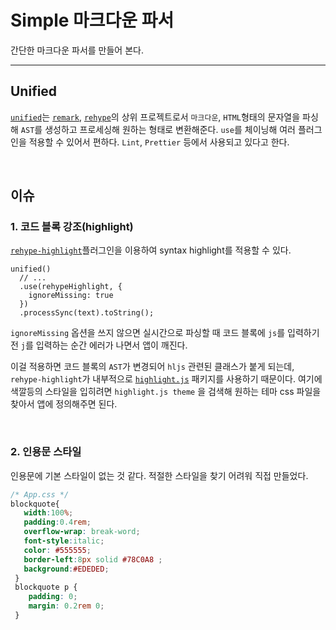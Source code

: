 # Simple 마크다운 파서

간단한 마크다운 파서를 만들어 본다.

---

## Unified
[`unified`](https://github.com/unifiedjs/unified)는 [`remark`](https://github.com/remarkjs/remark), [`rehype`](https://github.com/rehypejs/rehype)의 상위 프로젝트로서 `마크다운`, `HTML`형태의 문자열을 파싱해 `AST`를 생성하고 프로세싱해 원하는 형태로 변환해준다. `use`를 체이닝해 여러 플러그인을 적용할 수 있어서 편하다. `Lint`, `Prettier` 등에서 사용되고 있다고 한다.

<br>

## 이슈
### 1. 코드 블록 강조(highlight)
[`rehype-highlight`](https://unifiedjs.com/explore/package/rehype-highlight/)플러그인을 이용하여 syntax highlight를 적용할 수 있다.
```tsx
unified()
  // ...
  .use(rehypeHighlight, {
    ignoreMissing: true
  })
  .processSync(text).toString();
```

`ignoreMissing` 옵션을 쓰지 않으면 실시간으로 파싱할 때 코드 블록에 `js`를 입력하기 전 `j`를 입력하는 순간 에러가 나면서 앱이 깨진다.

이걸 적용하면 코드 블록의 `AST`가 변경되어 `hljs` 관련된 클래스가 붙게 되는데, `rehype-highlight`가 내부적으로 [`highlight.js`](https://highlightjs.org/) 패키지를 사용하기 때문이다. 여기에 색깔등의 스타일을 입히려면 `highlight.js theme` 을 검색해 원하는 테마 css 파일을 찾아서 앱에 정의해주면 된다. 

<br>

### 2. 인용문 스타일
인용문에 기본 스타일이 없는 것 같다. 적절한 스타일을 찾기 어려워 직접 만들었다.
```css
/* App.css */
blockquote{
   width:100%;
   padding:0.4rem;
   overflow-wrap: break-word;
   font-style:italic;
   color: #555555;
   border-left:8px solid #78C0A8 ; 
   background:#EDEDED;
 }
 blockquote p {
    padding: 0;
    margin: 0.2rem 0;
 }
```

<!-- indent 처리 생각해야함. velog는 텍스트 에디터를 code mirror라는걸 사용하는듯 -->